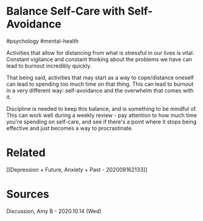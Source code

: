 # Balance Self-Care with Self-Avoidance
#psychology #mental-health 

Activities that allow for distancing from what is stressful in our lives is vital. Constant vigilance and constant thinking about the problems we have can lead to burnout incredibly quickly. 

That being said, activities that may start as a way to cope/distance oneself can lead to spending too much time on that thing. This can lead to burnout in a very different way: self-avoidance and the overwhelm that comes with it. 

Discipline is needed to keep this balance, and is something to be mindful of. This can work well during a weekly review - pay attention to how much time you're spending on self-care, and see if there's a point where it stops being effective and just becomes a way to procrastinate. 


# Related
[[Depression + Future, Anxiety + Past - 202009162133]]

# Sources
Discussion, Amy B - 2020.10.14 (Wed)